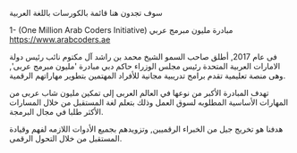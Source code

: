 
سوف تجدون هنا قائمة بالكورسات باللغة العربية 



1- (One Million Arab Coders Initiative) مبادرة مليون مبرمج عربي
https://www.arabcoders.ae

فى عام 2017, أطلق صاحب السمو الشيخ محمد بن راشد آل مكتوم نائب رئيس دولة الامارات العربية المتحدة رئيس مجلس الوزراء حاكم دبي مبادرة 'مليون مبرمج عربى', وهى منصة تعليمية تقدم برامج تدريبية مجانية للأفراد المهتمين بتطوير مهاراتهم الرقمية.

تهدف المبادرة الأكبر من نوعها في العالم العربى إلى تمكين مليون شاب عربى من المهارات الأساسية المطلوبه لسوق العمل وذلك بتعلم لغة المستقبل من خلال المسارات الأكثر طلبا في مجال البرمجة.

هدفنا هو تخريج جيل من الخبراء الرقميين, وتزويدهم بجميع الأدوات اللازمه لفهم وقيادة المستقبل من خلال التحول الرقمى.
